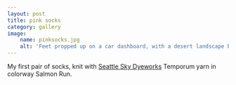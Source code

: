 ```yaml
---
layout: post
title: pink socks
category: gallery
image:
    name: pinksocks.jpg
    alt: 'Feet propped up on a car dashboard, with a desert landscape beyond. The feet are in salmon-colored socks with black flecks, and decorative lines running down the socks.'
---
```


My first pair of socks, knit with [Seattle Sky Dyeworks](https://seattleskydyeworks.com/) Temporum yarn in colorway Salmon Run.
